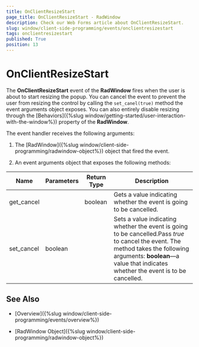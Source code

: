 ```yaml
---
title: OnClientResizeStart
page_title: OnClientResizeStart - RadWindow
description: Check our Web Forms article about OnClientResizeStart.
slug: window/client-side-programming/events/onclientresizestart
tags: onclientresizestart
published: True
position: 13
---
```


# OnClientResizeStart

The **OnClientResizeStart** event of the **RadWindow** fires when the user is about to start resizing the popup. You can cancel the event to prevent the user from resizing the control by calling the `set_canel(true)` method the event arguments object exposes. You can also entirely disable resizing through the	[Behaviors]({%slug window/getting-started/user-interaction-with-the-window%}) property of the **RadWindow**.

The event handler receives the following arguments:

1. The [RadWindow]({%slug window/client-side-programming/radwindow-object%}) object that fired the event.

1. An event arguments object that exposes the following methods:


| Name | Parameters | Return Type | Description |
| ------ | ------ | ------ | ------ |
|get_cancel||boolean|Gets a value indicating whether the event is going to be cancelled.|
|set_cancel|boolean||Sets a value indicating whether the event is going to be cancelled.Pass *true* to cancel the event. The method takes the following arguments: **boolean**—a value that indicates whether the event is to be cancelled.|

## See Also

 * [Overview]({%slug window/client-side-programming/events/overview%})

 * [RadWindow Object]({%slug window/client-side-programming/radwindow-object%})

